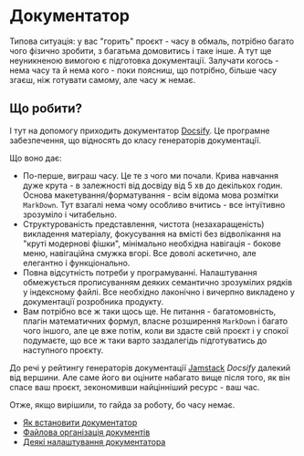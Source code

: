 # Документатор

Типова ситуація: у вас "горить" проєкт - часу в обмаль, потрібно багато чого фізично зробити, з багатьма домовитись і таке інше. А тут ще неуникненою вимогою є підготовка документації. Залучати когось - нема часу та й нема кого - поки поясниш, що потрібно, більше часу згаєш, ніж готувати самому, але часу ж немає.

## Що робити?

І тут на допомогу приходить документатор  [Docsify](https://docsify.js.org/). Це програмне забезпечення, що відносять до класу генераторів документації.

Що воно дає:

- По-перше, виграш часу. Це те з чого ми почали. Крива навчання дуже крута - в залежності від досвіду від 5 хв до декількох годин. Основа макетування/форматування - всім відома мова розмітки `MarkDown`. Тут взагалі нема чому особливо вчитись - все інтуїтивно зрозуміло і читабельно.
- Структурованість представлення, чистота (незахаращеність) викладення матеріалу, фокусування на вмісті без відволікання на "круті модернові фішки", мінімально необхідна навігація - бокове меню, навігаційна смужка вгорі. Все доволі аскетично, але елегантно і функціонально.
-  Повна відсутність потреби у програмуванні. Налаштування обмежується прописуванням деяких семантично зрозумілих рядків у індексному файлі. Все необхідно лаконічно і вичерпно викладено у документації розробника продукту.
- Вам потрібно все ж таки щось ще. Не питання - багатомовність, плагін математичних формул, власне розширення `MarkDown` і багато чого іншого, але це вже потім, коли ви здасте свій проєкт і у спокої подумаєте, що все ж таки варто заздалегідь підготуватись до наступного проєкту.

До речі у рейтингу генераторів документації [Jamstack](https://jamstack.org/generators/) *Docsify* далекий від вершини. Але саме його ви оціните набагато вище після того, як він спасе ваш проєкт, зекономивши найцінніший ресурс - ваш час.

Отже, якщо вирішили, то гайда за роботу, бо часу немає.

- [Як встановити документатор](install_tool.md)
- [Файлова організація документів](docs_struct.md)
- [Деякі налаштування документатора](tool_setting.md)
